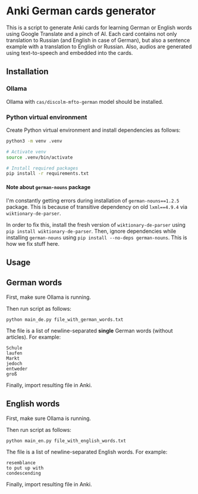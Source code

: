 # Anki German cards generator

This is a script to generate Anki cards for learning German or English words using Google Translate and a pinch of AI.
Each card contains not only translation to Russian (and English in case of German), but also a sentence example with a translation to English or Russian.
Also, audios are generated using text-to-speech and embedded into the cards.

## Installation

### Ollama

Ollama with `cas/discolm-mfto-german` model should be installed.

### Python virtual environment

Create Python virtual environment and install dependencies as follows:

```bash
python3 -m venv .venv

# Activate venv
source .venv/bin/activate

# Install required packages
pip install -r requirements.txt
```

#### Note about `german-nouns` package

I'm constantly getting errors during installation of `german-nouns==1.2.5` package.
This is because of transitive dependency on old `lxml==4.9.4` via `wiktionary-de-parser`.

In order to fix this, install the fresh version of `wiktionary-de-parser` using `pip install wiktionary-de-parser`.
Then, ignore dependencies while installing `german-nouns` using `pip install --no-deps german-nouns`.
This is how we fix stuff here.

## Usage

## German words

First, make sure Ollama is running.

Then run script as follows:

```commandline
python main_de.py file_with_german_words.txt
```

The file is a list of newline-separated **single** German words (without articles).
For example:

```text
Schule
laufen
Markt
jedoch
entweder
groß
```

Finally, import resulting file in Anki.

## English words

First, make sure Ollama is running.

Then run script as follows:

```commandline
python main_en.py file_with_english_words.txt
```
The file is a list of newline-separated English words.
For example:

```text
resemblance
to put up with
condescending
```

Finally, import resulting file in Anki.
